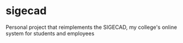 # sigecad
Personal project that reimplements the SIGECAD, my college's online system for students and employees 
